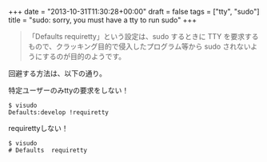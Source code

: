 +++
date = "2013-10-31T11:30:28+00:00"
draft = false
tags = ["tty", "sudo"]
title = "sudo: sorry, you must have a tty to run sudo"
+++
> 「Defaults requiretty」という設定は、sudo するときに TTY を要求するもので、クラッキング目的で侵入したプログラム等から sudo されないようにするのが目的のようです。

回避する方法は、以下の通り。

特定ユーザーのみttyの要求をしない！

	$ visudo
	Defaults:develop !requiretty

requirettyしない！

	$ visudo
	# Defaults	requiretty

